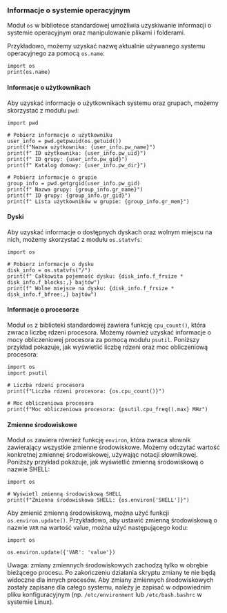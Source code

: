 
### Informacje o systemie operacyjnym

Moduł `os` w bibliotece standardowej umożliwia uzyskiwanie informacji o systemie operacyjnym oraz manipulowanie plikami i folderami.

Przykładowo, możemy uzyskać nazwę aktualnie używanego systemu operacyjnego za pomocą `os.name`:

    import os
    print(os.name)

#### Informacje o użytkownikach

Aby uzyskać informacje o użytkownikach systemu oraz grupach, możemy skorzystać z modułu `pwd`:

    import pwd

    # Pobierz informacje o użytkowniku
    user_info = pwd.getpwuid(os.getuid())
    print(f"Nazwa użytkownika: {user_info.pw_name}")
    print(f" ID użytkownika: {user_info.pw_uid}")
    print(f" ID grupy: {user_info.pw_gid}")
    print(f" Katalog domowy: {user_info.pw_dir}")

    # Pobierz informacje o grupie
    group_info = pwd.getgrgid(user_info.pw_gid)
    print(f" Nazwa grupy: {group_info.gr_name}")
    print(f" ID grupy: {group_info.gr_gid}")
    print(f" Lista użytkowników w grupie: {group_info.gr_mem}")

#### Dyski

Aby uzyskać informacje o dostępnych dyskach oraz wolnym miejscu na nich, możemy skorzystać z modułu `os.statvfs`:

    import os

    # Pobierz informacje o dysku
    disk_info = os.statvfs("/")
    print(f" Całkowita pojemność dysku: {disk_info.f_frsize * disk_info.f_blocks:,} bajtów")
    print(f" Wolne miejsce na dysku: {disk_info.f_frsize * disk_info.f_bfree:,} bajtów")

#### Informacje o procesorze

Moduł <code>os</code> z biblioteki standardowej zawiera funkcję <code>cpu_count()</code>, która zwraca liczbę rdzeni procesora. Możemy również uzyskać informacje o mocy obliczeniowej procesora za pomocą modułu <code>psutil</code>. Poniższy przykład pokazuje, jak wyświetlić liczbę rdzeni oraz moc obliczeniową procesora:

    import os
    import psutil

    # Liczba rdzeni procesora
    print(f"Liczba rdzeni procesora: {os.cpu_count()}")

    # Moc obliczeniowa procesora
    print(f"Moc obliczeniowa procesora: {psutil.cpu_freq().max} MHz")

#### Zmienne środowiskowe

Moduł <code>os</code> zawiera również funkcję <code>environ</code>, która zwraca słownik zawierający wszystkie zmienne środowiskowe. Możemy odczytać wartość konkretnej zmiennej środowiskowej, używając notacji słownikowej. Poniższy przykład pokazuje, jak wyświetlić zmienną środowiskową o nazwie SHELL:

    import os

    # Wyświetl zmienną środowiskową SHELL
    print(f"Zmienna środowiskowa SHELL: {os.environ['SHELL']}")

Aby zmienić zmienną środowiskową, można użyć funkcji `os.environ.update()`. Przykładowo, aby ustawić zmienną środowiskową o nazwie `VAR` na wartość value, można użyć następującego kodu:

    import os

    os.environ.update({'VAR': 'value'})

Uwaga: zmiany zmiennych środowiskowych zachodzą tylko w obrębie bieżącego procesu. Po zakończeniu działania skryptu zmiany te nie będą widoczne dla innych procesów. Aby zmiany zmiennych środowiskowych zostały zapisane dla całego systemu, należy je zapisać w odpowiednim pliku konfiguracyjnym (np. `/etc/environment` lub `/etc/bash.bashrc` w systemie Linux).
